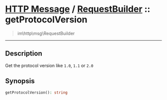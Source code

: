 # [HTTP Message](http.md) / [RequestBuilder](http-RequestBuilder.md) :: getProtocolVersion
 > im\http\msg\RequestBuilder
____

## Description
Get the protocol version like `1.0`, `1.1` or `2.0`

## Synopsis
```php
getProtocolVersion(): string
```
